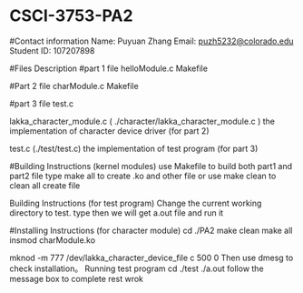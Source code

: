 # CSCI-3753-PA2


#Contact information
Name: Puyuan Zhang
Email: puzh5232@colorado.edu
Student ID: 107207898

#Files Description
#part 1 file
helloModule.c
Makefile

#Part 2 file
charModule.c
Makefile

#part 3 file
test.c

lakka_character_module.c ( ./character/lakka_character_module.c )
the implementation of character device driver (for part 2)

test.c (./test/test.c) the implementation of test program (for part 3)

#Building Instructions (kernel modules)
use Makefile to build both part1 and part2 file
type make all to create .ko and other file
or use make clean to clean all create file
  

Building Instructions (for test program)
Change the current working directory to test.
type <gcc test.c> then we will get a.out file and run it

#Installing Instructions (for character module)
cd ./PA2
make clean
make all
insmod charModule.ko

mknod -m 777 /dev/lakka_character_device_file c 500 0
Then use dmesg to check installation。
Running test program
cd ./test
./a.out
follow the message box to complete rest wrok

